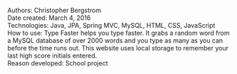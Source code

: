 Authors: Christopher Bergstrom<br>
Date created: March 4, 2016<br>
Technologies: Java, JPA, Spring MVC, MySQL, HTML, CSS, JavaScript<br>
How to use: Type Faster helps you type faster. It grabs a random word from a MySQL database of over 2000 words and you type as many as you can before the time runs out. This website uses local storage to remember your last high score initials entered.<br>
Reason developed: School project
